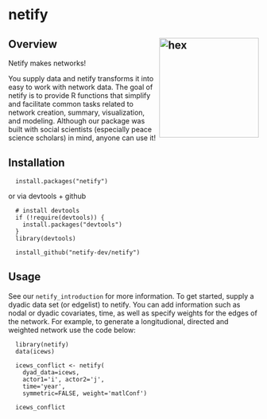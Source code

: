 # netify

## Overview <img src="https://github.com/netify-dev/netify/assets/1364446/3186de64-9917-4b29-a67e-7f88b25d0848](https://github.com/netify-dev/netify/assets/1364446/5843fca9-cb72-4ce4-a253-dd0c75eb3539" align = "right" alt="hex" width="200px">

Netify makes networks!

You supply data and netify transforms it into easy to work with network data.  The goal of netify is to provide R functions that simplify and facilitate common tasks related to network creation, summary, visualization, and modeling. Although our package was built with social scientists (especially peace science scholars) in mind, anyone can use it!

## Installation

      install.packages("netify")

or via devtools + github

      # install devtools
      if (!require(devtools)) {
        install.packages("devtools")
      }
      library(devtools)

      install_github("netify-dev/netify")


## Usage

See our `netify_introduction` for more information. To get started, supply a dyadic data set (or edgelist) to netify. You can add information such as nodal or dyadic covariates, time, as well as specify weights for the edges of the network. For example, to generate a longitudional, directed and weighted network use the code below:

      library(netify)
      data(icews)

      icews_conflict <- netify(
        dyad_data=icews,
        actor1='i', actor2='j',
        time='year',
        symmetric=FALSE, weight='matlConf')

      icews_conflict


